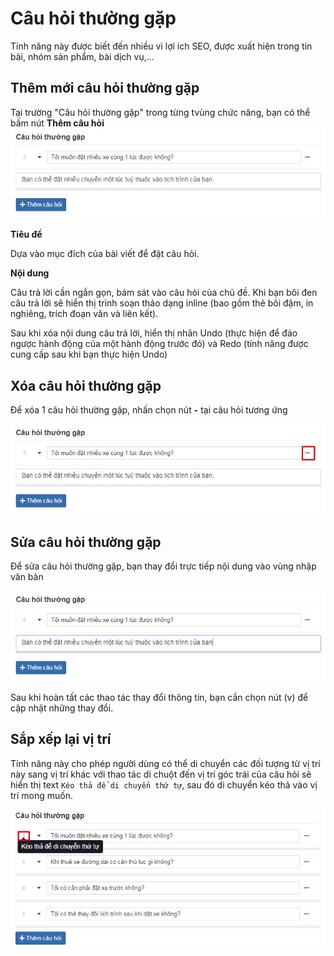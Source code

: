 # Câu hỏi thường gặp

Tính năng này được biết đến nhiều vì lợi ích SEO, được xuất hiện trong tin bài, nhóm sản phẩm, bài dịch vụ,...

## Thêm mới câu hỏi thường gặp

Tại trường "Câu hỏi thường gặp" trong từng tvùng chức năng, bạn có thể bấm nút **Thêm câu hỏi**
![faq.jpg](img/faq.jpg)

**Tiêu đề**

Dựa vào mục đích của bài viết để đặt câu hỏi.

**Nội dung**

Câu trả lời cần ngắn gọn, bám sát vào câu hỏi của chủ đề. Khi bạn bôi đen câu trả lời sẽ hiển thị trình soạn thảo dạng inline (bao gồm thẻ bôi đậm, in nghiêng, trích đoạn văn và liên kết).

Sau khi xóa nội dung câu trả lời, hiển thị nhãn Undo (thực hiện để đảo ngược hành động của một hành động trước đó) và Redo (tính năng được cung cấp sau khi bạn thực hiện Undo)

## Xóa câu hỏi thường gặp

Để xóa 1 câu hỏi thường gặp, nhấn chọn nút **-** tại câu hỏi tương ứng

![faq-1.jpg](img/faq-1.jpg)

## Sửa câu hỏi thường gặp

Để sửa câu hỏi thường gặp, bạn thay đổi trực tiếp nội dung vào vùng nhập văn bản

![faq-2.jpg](img/faq-2.jpg)

Sau khi hoàn tất các thao tác thay đổi thông tin, bạn cần chọn nút (v) để cập nhật những thay đổi.

## Sắp xếp lại vị trí

Tính năng này cho phép người dùng có thể di chuyển các đối tượng từ vị trí này sang vị trí khác với thao tác di chuột đến vị trí góc trái của câu hỏi sẽ hiển thị text `Kéo thả để di chuyển thứ tự`, sau đó di chuyển kéo thả vào vị trí mong muốn.

![faq-3.jpg](img/faq-3.jpg)
